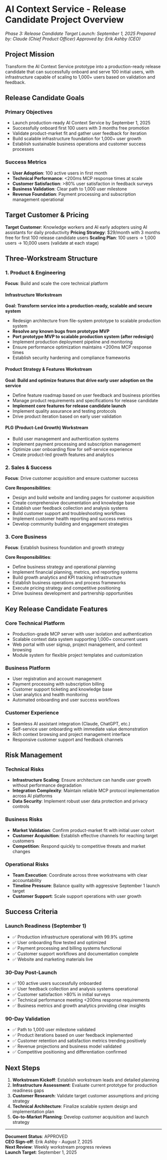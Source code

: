 # AI Context Service - Release Candidate Project Overview
*Phase 3: Release Candidate*
*Target Launch: September 1, 2025*
*Prepared by: Claude (Chief Product Officer)*
*Approved by: Erik Ashby (CEO)*

## Project Mission

Transform the AI Context Service prototype into a production-ready release candidate that can successfully onboard and serve 100 initial users, with infrastructure capable of scaling to 1,000+ users based on validation and feedback.

## Release Candidate Goals

### **Primary Objectives**
- Launch production-ready AI Context Service by September 1, 2025
- Successfully onboard first 100 users with 3 months free promotion
- Validate product-market fit and gather user feedback for iteration
- Build scalable infrastructure foundation for 1,000+ user growth
- Establish sustainable business operations and customer success processes

### **Success Metrics**
- **User Adoption**: 100 active users in first month
- **Technical Performance**: <200ms MCP response times at scale
- **Customer Satisfaction**: >80% user satisfaction in feedback surveys
- **Business Validation**: Clear path to 1,000 user milestone
- **Revenue Foundation**: Payment processing and subscription management operational

## Target Customer & Pricing

**Target Customer**: Knowledge workers and AI early adopters using AI assistants for daily productivity
**Pricing Strategy**: $29/month with 3 months free for first 100 release candidate users
**Scaling Plan**: 100 users → 1,000 users → 10,000 users (validate at each stage)

## Three-Workstream Structure

### **1. Product & Engineering**
**Focus**: Build and scale the core technical platform

#### **Infrastructure Workstream**
**Goal: Transform service into a production-ready, scalable and secure system**
- Redesign architecture from file-system prototype to scalable production system
- **Resolve any known bugs from prototype MVP**
- **Port prototype MVP to scalable production system (after redesign)**
- Implement production deployment pipeline and monitoring
- Ensure performance optimization maintains <200ms MCP response times
- Establish security hardening and compliance frameworks

#### **Product Strategy & Features Workstream**
**Goal: Build and optimize features that drive early user adoption on the service**
- Define feature roadmap based on user feedback and business priorities
- Manage product requirements and specifications for release candidate
- **Implement core features for release candidate launch**
- Implement quality assurance and testing protocols
- Drive product iteration based on early user validation

#### **PLG (Product-Led Growth) Workstream**
- Build user management and authentication systems
- Implement payment processing and subscription management
- Optimize user onboarding flow for self-service experience
- Create product-led growth features and analytics

### **2. Sales & Success**
**Focus**: Drive customer acquisition and ensure customer success

**Core Responsibilities**:
- Design and build website and landing pages for customer acquisition
- Create comprehensive documentation and knowledge base
- Establish user feedback collection and analysis systems
- Build customer support and troubleshooting workflows
- Implement customer health reporting and success metrics
- Develop community building and engagement strategies

### **3. Core Business**
**Focus**: Establish business foundation and growth strategy

**Core Responsibilities**:
- Define business strategy and operational planning
- Implement financial planning, metrics, and reporting systems
- Build growth analytics and KPI tracking infrastructure
- Establish business operations and process frameworks
- Execute pricing strategy and competitive positioning
- Drive business development and partnership opportunities

## Key Release Candidate Features

### **Core Technical Platform**
- Production-grade MCP server with user isolation and authentication
- Scalable context data system supporting 1,000+ concurrent users
- Web portal with user signup, project management, and context browsing
- Module system for flexible project templates and customization

### **Business Platform**
- User registration and account management
- Payment processing with subscription billing
- Customer support ticketing and knowledge base
- User analytics and health monitoring
- Automated onboarding and user success workflows

### **Customer Experience**
- Seamless AI assistant integration (Claude, ChatGPT, etc.)
- Self-service user onboarding with immediate value demonstration
- Rich context browsing and project management interface
- Responsive customer support and feedback channels

## Risk Management

### **Technical Risks**
- **Infrastructure Scaling**: Ensure architecture can handle user growth without performance degradation
- **Integration Complexity**: Maintain reliable MCP protocol implementation across AI platforms
- **Data Security**: Implement robust user data protection and privacy controls

### **Business Risks**
- **Market Validation**: Confirm product-market fit with initial user cohort
- **Customer Acquisition**: Establish effective channels for reaching target customers
- **Competition**: Respond quickly to competitive threats and market changes

### **Operational Risks**
- **Team Execution**: Coordinate across three workstreams with clear accountability
- **Timeline Pressure**: Balance quality with aggressive September 1 launch target
- **Customer Support**: Scale support operations with user growth

## Success Criteria

### **Launch Readiness (September 1)**
- ✅ Production infrastructure operational with 99.9% uptime
- ✅ User onboarding flow tested and optimized
- ✅ Payment processing and billing systems functional
- ✅ Customer support workflows and documentation complete
- ✅ Website and marketing materials live

### **30-Day Post-Launch**
- ✅ 100 active users successfully onboarded
- ✅ User feedback collection and analysis systems operational
- ✅ Customer satisfaction >80% in initial surveys
- ✅ Technical performance meeting <200ms response requirements
- ✅ Business metrics and growth analytics providing clear insights

### **90-Day Validation**
- ✅ Path to 1,000 user milestone validated
- ✅ Product iterations based on user feedback implemented
- ✅ Customer retention and satisfaction metrics trending positively
- ✅ Revenue projections and business model validated
- ✅ Competitive positioning and differentiation confirmed

## Next Steps

1. **Workstream Kickoff**: Establish workstream leads and detailed planning
2. **Infrastructure Assessment**: Evaluate current prototype for production readiness gaps
3. **Customer Research**: Validate target customer assumptions and pricing strategy
4. **Technical Architecture**: Finalize scalable system design and implementation plan
5. **Go-to-Market Planning**: Develop customer acquisition and launch strategy

---

**Document Status**: APPROVED  
**CEO Sign-off**: Erik Ashby - August 7, 2025  
**Next Review**: Weekly workstream progress reviews  
**Launch Target**: September 1, 2025